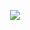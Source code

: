 
<p align="center"><img src="https://github.com/aletisunil/aletisunil/blob/master/IMG_0288.gif" /></p>



